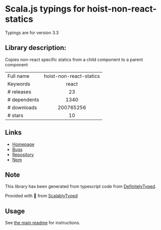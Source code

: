 
# Scala.js typings for hoist-non-react-statics

Typings are for version 3.3

## Library description:
Copies non-react specific statics from a child component to a parent component

|                    |                 |
| ------------------ | :-------------: |
| Full name          | hoist-non-react-statics |
| Keywords           | react |
| # releases         | 23 |
| # dependents       | 1340 |
| # downloads        | 200765256 |
| # stars            | 10 |

## Links
- [Homepage](https://github.com/mridgway/hoist-non-react-statics#readme)
- [Bugs](https://github.com/mridgway/hoist-non-react-statics/issues)
- [Repository](https://github.com/mridgway/hoist-non-react-statics)
- [Npm](https://www.npmjs.com/package/hoist-non-react-statics)
    


## Note
This library has been generated from typescript code from [DefinitelyTyped](https://definitelytyped.org).

Provided with :purple_heart: from [ScalablyTyped](https://github.com/oyvindberg/ScalablyTyped)

## Usage
See [the main readme](../../readme.md) for instructions.


